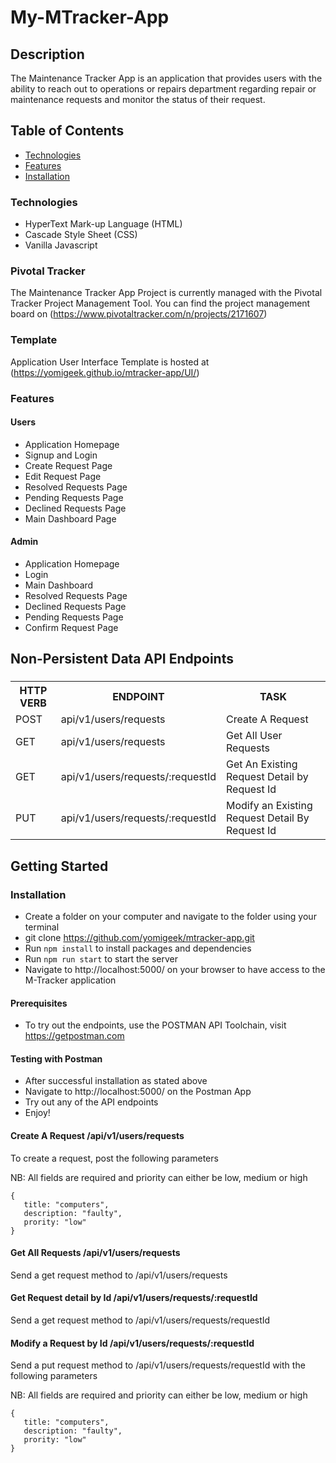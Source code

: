 # My-MTracker-App

## Description
The Maintenance Tracker App is an application that provides users with the ability to reach out to operations or repairs department regarding repair or maintenance requests and monitor the status of their request.

## Table of Contents

 * [Technologies](#technologies)
 * [Features](#features)
 * [Installation](#installation)

### Technologies
* HyperText Mark-up Language (HTML)
* Cascade Style Sheet (CSS)
* Vanilla Javascript
 
### Pivotal Tracker
The Maintenance Tracker App Project is currently managed with the Pivotal Tracker Project Management Tool.
You can find the project management board on (https://www.pivotaltracker.com/n/projects/2171607)

### Template
Application User Interface Template is hosted at (https://yomigeek.github.io/mtracker-app/UI/)

### Features

#### Users
* Application Homepage
* Signup and Login
* Create Request Page
* Edit Request Page
* Resolved Requests Page
* Pending Requests Page
* Declined Requests Page
* Main Dashboard Page

#### Admin
* Application Homepage
* Login
* Main Dashboard
* Resolved Requests Page
* Declined Requests Page
* Pending Requests Page
* Confirm Request Page


## Non-Persistent Data API Endpoints

###

<table>

<tr><th>HTTP VERB</th><th>ENDPOINT</th><th>TASK</th></tr>

<tr><td>POST</td> <td>api/v1/users/requests</td> <td>Create A Request</td></tr>

<tr><td>GET</td> <td>api/v1/users/requests</td> <td>Get All User Requests</td></tr>

<tr><td>GET</td> <td>api/v1/users/requests/:requestId</td> <td>Get An Existing Request Detail by Request Id</td></tr>

<tr><td>PUT</td> <td>api/v1/users/requests/:requestId</td>  <td> Modify an  Existing Request Detail By Request Id</td></tr>

</table>

## Getting Started

### Installation 

* Create a folder on your computer and navigate to the folder using your terminal
* git clone https://github.com/yomigeek/mtracker-app.git
* Run `npm install` to install packages and dependencies
* Run `npm run start` to start the server
* Navigate to http://localhost:5000/ on your browser to have access to the M-Tracker application

#### Prerequisites

* To try out the endpoints, use the POSTMAN API Toolchain, visit https://getpostman.com

#### Testing with Postman

* After successful installation as stated above
* Navigate to http://localhost:5000/ on the Postman App
* Try out any of the API endpoints
* Enjoy! 

#### Create A Request /api/v1/users/requests

To create a request, post the following parameters

NB: All fields are required and priority can either be low, medium or high

```
{
   title: "computers",
   description: "faulty",
   prority: "low"
}

```

#### Get All Requests /api/v1/users/requests
Send a get request method to /api/v1/users/requests

#### Get Request detail by Id /api/v1/users/requests/:requestId
Send a get request method to /api/v1/users/requests/requestId

#### Modify a Request by Id /api/v1/users/requests/:requestId
Send a put request method to /api/v1/users/requests/requestId with the following parameters

NB: All fields are required and priority can either be low, medium or high

```
{
   title: "computers",
   description: "faulty",
   prority: "low"
}

```



